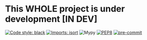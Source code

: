 # This WHOLE project is under development [IN DEV]

[![Code style: black](https://img.shields.io/badge/code%20style-black-000000.svg)](https://github.com/psf/black)
[![Imports: isort](https://img.shields.io/badge/%20imports-isort-%231674b1?style=flat&labelColor=ef8336)](https://pycqa.github.io/isort/)
![Mypy](http://www.mypy-lang.org/static/mypy_badge.svg)
[![PEP8](https://img.shields.io/badge/flake8-checked-blue.svg)](https://www.python.org/dev/peps/pep-0008/)
[![pre-commit](https://img.shields.io/badge/pre--commit-enabled-brightgreen?logo=pre-commit&logoColor=white)](https://github.com/pre-commit/pre-commit)

<div align="center">
    <a href="https://discord.com/invite/KKUFRZCt4f"><img src="https://discordapp.com/api/guilds/744099317836677161/widget.png?style=banner2" alt="" /></a>
</div>
